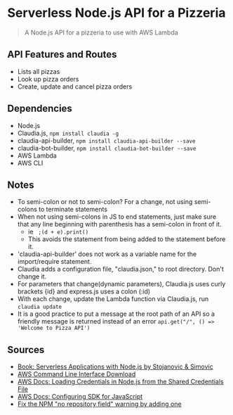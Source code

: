 # Serverless Node.js API for a Pizzeria

>A Node.js API for a pizzeria to use with AWS Lambda



## API Features and Routes

- Lists all pizzas
- Look up pizza orders
- Create, update and cancel pizza orders

## Dependencies

- Node.js
- Claudia.js, ` npm install claudia -g `
- claudia-api-builder, ` npm install claudia-api-builder --save `
- claudia-bot-builder, ` npm install claudia-bot-builder --save `
- AWS Lambda
- AWS CLI




## Notes

- To semi-colon or not to semi-colon?  For a change, not using semi-colons to terminate statements
- When not using semi-colons in JS to end statements, just make sure that any line beginning with parenthesis has a semi-colon in front of it.
  - ie ` ;(d + e).print()`
  - This avoids the statement from being added to the statement before it.
- 'claudia-api-builder' does not work as a variable name for the import/require statement.
- Claudia adds a configuration file, "claudia.json," to root directory. Don't change it.
- For parameters that change(dynamic parameters), Claudia.js uses curly brackets {id} and express.js uses a colon (:id)
- With each change, update the Lambda function via Claudia.js, run ` claudia update ` 
- It is a good practice to put a message at the root path of an API so a friendly message is returned instead of an error 
` api.get("/", () => 'Welcome to Pizza API') `  
  


## Sources

- [Book: Serverless Applications with Node.js by Stojanovic & Simovic](https://www.manning.com/books/serverless-applications-with-node-js)
- [AWS Command Line Interface Download](https://aws.amazon.com/cli/)
- [AWS Docs: Loading Credentials in Node.js from the Shared Credentials File](https://docs.aws.amazon.com/sdk-for-javascript/v2/developer-guide/loading-node-credentials-shared.html)
- [AWS Docs: Configuring SDK for JavaScript](https://docs.aws.amazon.com/sdk-for-javascript/v2/developer-guide/configuring-the-jssdk.html)
- [Fix the NPM "no repository field" warning by adding one](https://docs.npmjs.com/files/package.json#repository)

